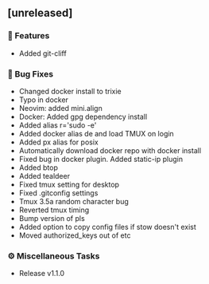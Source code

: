 ## [unreleased]

### 🚀 Features

- Added git-cliff

### 🐛 Bug Fixes

- Changed docker install to trixie
- Typo in docker
- Neovim: added mini.align
- Docker: Added gpg dependency install
- Added alias r='sudo -e'
- Added docker alias de and load TMUX on login
- Added px alias for posix
- Automatically download docker repo with docker install
- Fixed bug in docker plugin. Added static-ip plugin
- Added btop
- Added tealdeer
- Fixed tmux setting for desktop
- Fixed .gitconfig settings
- Tmux 3.5a random character bug
- Reverted tmux timing
- Bump version of pls
- Added option to copy config files if stow doesn't exist
- Moved authorized_keys out of etc

### ⚙️ Miscellaneous Tasks

- Release v1.1.0
